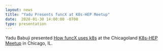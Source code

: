 ```yaml
---
layout: news
title: "Yadu Presents funcX at K8s-HEP Meetup"
date:  2020-01-30 14:00:00 -0700
type: presentation
---
```

Yadu Babuji presented [How funcX uses k8s](https://indico.cern.ch/event/882955/contributions/3724859/attachments/1978221/3295018/Yadu_K8S-HEP.pdf) at the Chicagoland [K8s-HEP Meetup](https://indico.cern.ch/event/882955/) in Chicago, IL. 
